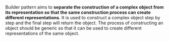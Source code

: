 Builder pattern aims to **separate the construction of a complex object from its representation so that the same construction process can create different representations**. It is used to construct a complex object step by step and the final step will return the object. The process of constructing an object should be generic so that it can be used to create different representations of the same object.